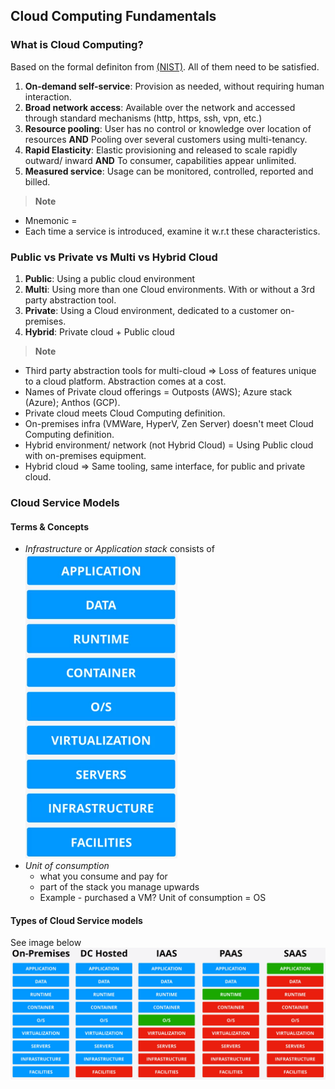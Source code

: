 ## Cloud Computing Fundamentals

### What is Cloud Computing?

Based on the formal definiton from [(NIST)](/assets/files/nistspecialpublication800-145.pdf). All of them need to be satisfied.

1. **On-demand self-service**</span>: Provision as needed, without requiring human interaction.
2. **Broad network access**: Available over the network and accessed through standard mechanisms (http, https, ssh, vpn, etc.)
3. **Resource pooling**: User has no control or knowledge over location of resources **AND** Pooling over several customers using multi-tenancy.
4. **Rapid Elasticity**: Elastic provisioning and released to scale rapidly outward/ inward **AND** To consumer, capabilities appear unlimited. 
5. **Measured service**: Usage can be monitored, controlled, reported and billed.

> __Note__
- Mnemonic = <!-- O-Ne-PooRe-Elas!-MeServe -->
- Each time a service is introduced, examine it w.r.t these characteristics.

### Public vs Private vs Multi vs Hybrid Cloud

1. **Public**: Using a public cloud environment
2. **Multi**: Using more than one Cloud environments. With or without a 3rd party abstraction tool.
3. **Private**: Using a Cloud environment, dedicated to a customer on-premises.
4. **Hybrid**: Private cloud + Public cloud

> __Note__
- Third party abstraction tools for multi-cloud => Loss of features unique to a cloud platform. Abstraction comes at a cost.
- Names of Private cloud offerings = Outposts (AWS); Azure stack (Azure); Anthos (GCP).
- Private cloud meets Cloud Computing definition.
- On-premises infra (VMWare, HyperV, Zen Server) doesn't meet Cloud Computing definition.
- Hybrid environment/ network (not Hybrid Cloud) = Using Public cloud with on-premises equipment. 
- Hybrid cloud => Same tooling, same interface, for public and private cloud.

### Cloud Service Models

#### Terms & Concepts
- *Infrastructure* or *Application stack* consists of ![stack](./assets/images/Infrastructure%20stack.png)
- *Unit of consumption*
    - what you consume and pay for
    - part of the stack you manage upwards
    - Example - purchased a VM? Unit of consumption = OS

#### Types of Cloud Service models
See image below ![models](./assets/images/cloud%20models.png)